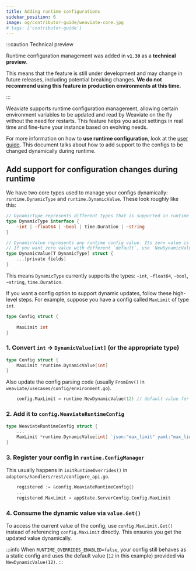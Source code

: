 ```yaml
---
title: Adding runtime configurations
sidebar_position: 6
image: og/contributor-guide/weaviate-core.jpg
# tags: ['contributor-guide']
---
```


:::caution Technical preview

Runtime configuration management was added in **`v1.30`** as a **technical preview**.
<br/>

This means that the feature is still under development and may change in future releases, including potential breaking changes.
**We do not recommend using this feature in production environments at this time.**

:::

Weaviate supports runtime configuration management, allowing certain environment variables to be updated and read by Weaviate on the fly without the need for restarts. This feature helps you adapt settings in real time and fine-tune your instance based on evolving needs.

For more information on how to **use runtime configuration**, look at the [user guide](/docs/deploy/config-guides/env-vars/runtime-config.md). This document talks about how to add support to the configs to be changed dynamically during runtime.

## Add support for configuration changes during runtime

We have two core types used to manage your configs dynamically: `runtime.DynamicType` and `runtime.DynamicValue`. These look roughly like this:

```go
// DynamicType represents different types that is supported in runtime configs
type DynamicType interface {
	~int | ~float64 | ~bool | time.Duration | ~string
}

// DynamicValue represents any runtime config value. Its zero value is fully usable.
// If you want zero value with different `default`, use `NewDynamicValue` constructor.
type DynamicValue[T DynamicType] struct {
	...[private fields]
}
```

This means `DynamicType` currently supports the types: `~int`, `~float64`, `~bool`, `~string`, `time.Duration`.

If you want a config option to support dynamic updates, follow these high-level steps. For example, suppose you have a config called `MaxLimit` of type `int`.

```go
type Config struct {
	....
	MaxLimit int
}
```

### 1. Convert `int` -> `DynamicValue[int]` (or the appropriate type)

```go
type Config struct {
	MaxLimit *runtime.DynamicValue[int]
}
```

Also update the config parsing code (usually `FromEnv()` in `weaviate/usecases/config/environment.go`).

```go
	config.MaxLimit = runtime.NewDynamicValue(12) // default value for your config is `12` now
```

### 2. Add it to `config.WeaviateRuntimeConfig`

```go
type WeaviateRuntimeConfig struct {
	...
	MaxLimit *runtime.DynamicValue[int] `json:"max_limit" yaml:"max_limit"`
}
```

### 3. Register your config in `runtime.ConfigManager`

This usually happens in `initRuntimeOverrides()` in `adaptors/handlers/rest/configure_api.go`.

```go
	registered := &config.WeaviateRuntimeConfig{}
	...
	registered.MaxLimit = appState.ServerConfig.Config.MaxLimit
```

### 4. Consume the dynamic value via `value.Get()`

To access the current value of the config, use `config.MaxLimit.Get()` instead of referencing `config.MaxLimit` directly. This ensures you get the updated value dynamically.

:::info
When `RUNTIME_OVERRIDES_ENABLED=false`, your config still behaves as a static config and uses the default value (`12` in this example) provided via `NewDynamicValue(12)`.
:::
